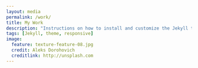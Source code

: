 ```yaml
---
layout: media
permalink: /work/
title: My Work
description: "Instructions on how to install and customize the Jekyll theme Minimal Mistakes."
tags: [Jekyll, theme, responsive]
image:
  feature: texture-feature-08.jpg
  credit: Aleks Dorohovich
  creditlink: http://unsplash.com
---
```


